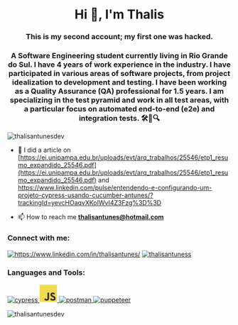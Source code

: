 <h1 align="center">Hi 👋, I'm Thalis</h1>

<h3 align="center">This is my second account; my first one was hacked.</h3>

<h3 align="center">A Software Engineering student currently living in Rio Grande do Sul. I have 4 years of work experience in the industry. I have participated in various areas of software projects, from project idealization to development and testing. I have been working as a Quality Assurance (QA) professional for 1.5 years. I am specializing in the test pyramid and work in all test areas, with a particular focus on automated end-to-end (e2e) and integration tests. 🛠️🧪🔍</h3>

<p align="left"> <img src="https://komarev.com/ghpvc/?username=thalisantunesdev&label=Profile%20views&color=0e75b6&style=flat" alt="thalisantunesdev" /> </p>

- 📝 I did a article on [https://ei.unipampa.edu.br/uploads/evt/arq_trabalhos/25546/etp1_resumo_expandido_25546.pdf](https://ei.unipampa.edu.br/uploads/evt/arq_trabalhos/25546/etp1_resumo_expandido_25546.pdf) and https://www.linkedin.com/pulse/entendendo-e-configurando-um-projeto-cypress-usando-cucumber-antunes/?trackingId=yevcHOaqvXKoIWvI4Z3Fzg%3D%3D

- 📫 How to reach me **thalisantunes@hotmail.com**

<h3 align="left">Connect with me:</h3>
<p align="left">
<a href="https://linkedin.com/in/thalisantunes/" target="blank"><img align="center" src="https://raw.githubusercontent.com/rahuldkjain/github-profile-readme-generator/master/src/images/icons/Social/linked-in-alt.svg" alt="https://www.linkedin.com/in/thalisantunes/" height="30" width="40" /></a>
<a href="https://instagram.com/thalisantuness" target="blank"><img align="center" src="https://raw.githubusercontent.com/rahuldkjain/github-profile-readme-generator/master/src/images/icons/Social/instagram.svg" alt="thalisantuness" height="30" width="40" /></a>

<h3 align="left">Languages and Tools:</h3>
<p align="left"> <a href="https://www.cypress.io" target="_blank" rel="noreferrer"> <img src="https://raw.githubusercontent.com/simple-icons/simple-icons/6e46ec1fc23b60c8fd0d2f2ff46db82e16dbd75f/icons/cypress.svg" alt="cypress" width="40" height="40"/> </a> <a href="https://developer.mozilla.org/en-US/docs/Web/JavaScript" target="_blank" rel="noreferrer"> <img src="https://raw.githubusercontent.com/devicons/devicon/master/icons/javascript/javascript-original.svg" alt="javascript" width="40" height="40"/> </a> <a href="https://postman.com" target="_blank" rel="noreferrer"> <img src="https://www.vectorlogo.zone/logos/getpostman/getpostman-icon.svg" alt="postman" width="40" height="40"/> </a> <a href="https://github.com/puppeteer/puppeteer" target="_blank" rel="noreferrer"> <img src="https://www.vectorlogo.zone/logos/pptrdev/pptrdev-official.svg" alt="puppeteer" width="40" height="40"/> </a> </p>

<p><img align="center" src="https://github-readme-stats.vercel.app/api/top-langs?username=thalisantunesdev&show_icons=true&locale=en&layout=compact" alt="thalisantunesdev" /></p>
